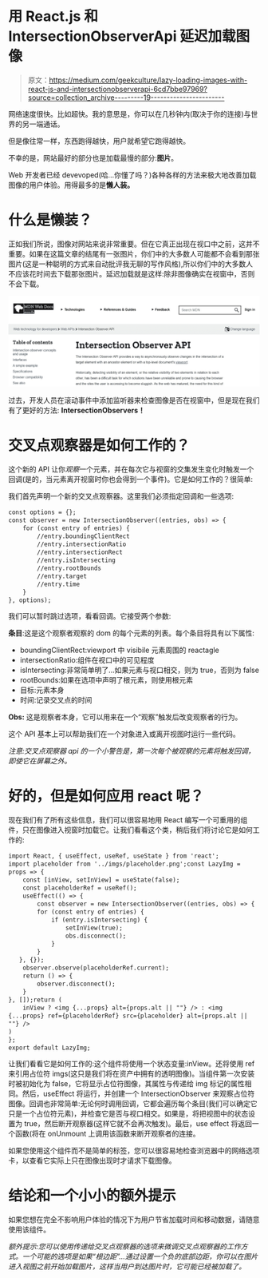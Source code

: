 # 用 React.js 和 IntersectionObserverApi 延迟加载图像

> 原文：<https://medium.com/geekculture/lazy-loading-images-with-react-js-and-intersectionobserverapi-6cd7bbe97969?source=collection_archive---------19----------------------->

网络速度很快。比如超快。我的意思是，你可以在几秒钟内(取决于你的连接)与世界的另一端通话。

但是像往常一样，东西跑得越快，用户就希望它跑得越快。

不幸的是，网站最好的部分也是加载最慢的部分:**图片**。

Web 开发者已经 devevoped(哈…你懂了吗？)各种各样的方法来极大地改善加载图像的用户体验。用得最多的是**懒人装。**

# 什么是懒装？

正如我们所说，图像对网站来说非常重要。但在它真正出现在视口中之前，这并不重要。如果在这篇文章的结尾有一张图片，你们中的大多数人可能都不会看到那张图片(这是一种聪明的方式来自动批评我无聊的写作风格),所以你们中的大多数人不应该花时间去下载那张图片。延迟加载就是这样:除非图像确实在视窗中，否则不会下载。

![](img/27089425ee7cd0183511f1e8896ea459.png)

过去，开发人员在滚动事件中添加监听器来检查图像是否在视窗中，但是现在我们有了更好的方法: **IntersectionObservers！**

# 交叉点观察器是如何工作的？

这个新的 API 让你*观察*一个元素，并在每次它与视窗的交集发生变化时触发一个回调(是的，当元素离开视窗时你也会得到一个事件)。它是如何工作的？很简单:

我们首先声明一个新的交叉点观察器。这里我们必须指定回调和一些选项:

```
const options = {};
const observer = new IntersectionObserver((entries, obs) => {
    for (const entry of entries) {
        //entry.boundingClientRect
        //entry.intersectionRatio
        //entry.intersectionRect
        //entry.isIntersecting
        //entry.rootBounds
        //entry.target
        //entry.time
    }
}, options);
```

我们可以暂时跳过选项，看看回调。它接受两个参数:

**条目**:这是这个观察者观察的 dom 的每个元素的列表。每个条目将具有以下属性:

*   boundingClientRect:viewport 中 visibile 元素周围的 reactagle
*   intersectionRatio:组件在视口中的可见程度
*   isIntersecting:非常简单明了…如果元素与视口相交，则为 true，否则为 false
*   rootBounds:如果在选项中声明了根元素，则使用根元素
*   目标:元素本身
*   时间:记录交叉点的时间

**Obs:** 这是观察者本身，它可以用来在一个“观察”触发后改变观察者的行为。

这个 API 基本上可以帮助我们在一个对象进入或离开视图时运行一些代码。

*注意:交叉点观察器 api 的一个小警告是，第一次每个被观察的元素将触发回调，即使它在屏幕之外。*

# 好的，但是如何应用 react 呢？

现在我们有了所有这些信息，我们可以很容易地用 React 编写一个可重用的组件，只在图像进入视窗时加载它。让我们看看这个类，稍后我们将讨论它是如何工作的:

```
import React, { useEffect, useRef, useState } from 'react';
import placeholder from '../imgs/placeholder.png';const LazyImg = props => {
    const [inView, setInView] = useState(false);
    const placeholderRef = useRef();
    useEffect(() => {
        const observer = new IntersectionObserver((entries, obs) => {
        for (const entry of entries) {
            if (entry.isIntersecting) {
                setInView(true);
                obs.disconnect();
            }
        }
   }, {});
    observer.observe(placeholderRef.current);
    return () => {
        observer.disconnect();
    }
}, []);return (
    inView ? <img {...props} alt={props.alt || ""} /> : <img {...props} ref={placeholderRef} src={placeholder} alt={props.alt || ""} />
)
};
export default LazyImg;
```

让我们看看它是如何工作的:这个组件将使用一个状态变量:inView。还将使用 ref 来引用占位符 imgs(这只是我们将在资产中拥有的透明图像)。当组件第一次安装时被初始化为 false，它将显示占位符图像，其属性与传递给 img 标记的属性相同。然后，useEffect 将运行，并创建一个 IntersectionObserver 来观察占位符图像。回调也非常简单:无论何时调用回调，它都会遍历每个条目(我们可以确定它只是一个占位符元素)，并检查它是否与视口相交。如果是，将把视图中的状态设置为 true，然后断开观察器(这样它就不会再次触发)。最后，use effect 将返回一个函数(将在 onUnmount 上调用该函数来断开观察者的连接。

如果您使用这个组件而不是简单的标签，您可以很容易地检查浏览器中的网络选项卡，以查看它实际上只在图像出现时才请求下载图像。

# 结论和一个小小的额外提示

如果您想在完全不影响用户体验的情况下为用户节省加载时间和移动数据，请随意使用该组件。

*额外提示:您可以使用传递给交叉点观察器的选项来微调交叉点观察器的工作方式。一个可能的选项是如果“根边距”…通过设置一个负的底部边距，你可以在图片进入视图之前开始加载图片，这样当用户到达图片时，它可能已经被加载了。*